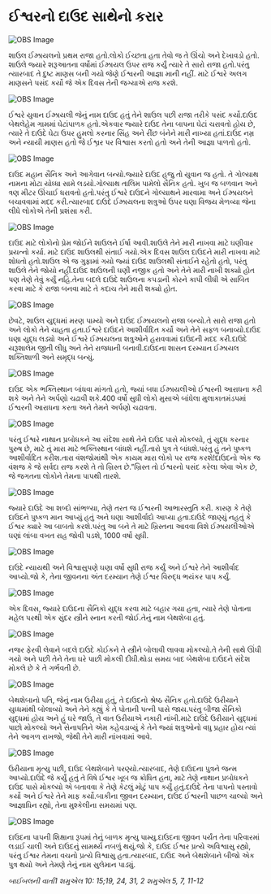 # ઈશ્વરનો દાઉદ સાથેનો કરાર

![OBS Image](https://cdn.door43.org/obs/jpg/360px/obs-en-17-01.jpg)

શાઉલ ઈઝ્રાયલનો પ્રથમ રાજા હતો.લોકો ઈચ્છતા હતા  તેવો જ તે ઊંચો અને દેખાવડો હતો. શાઉલે જ્યારે શરૂઆતના વર્ષોમાં ઈઝ્રાયલ ઉપર રાજ કર્યું ત્યારે તે સારો રાજા હતો.પરંતુ ત્યારબાદ તે દુષ્ટ માણસ બની ગયો જેણે ઈશ્વરની આજ્ઞા માની નહીં. માટે ઈશ્વરે અલગ માણસને પસંદ કર્યો જે એક દિવસ તેની જગ્યાએ રાજ કરશે.

![OBS Image](https://cdn.door43.org/obs/jpg/360px/obs-en-17-02.jpg)

ઈશ્વરે યુવાન ઈઝ્રાયલી જેનું નામ દાઉદ હતું તેને શાઉલ પછી રાજા તરીકે પસંદ કર્યો.દાઉદ બેથલેહેમ ગામમાં ઘેટાંપાળક હતો.એકવાર જ્યારે દાઉદ તેના બાપના ઘેટાં ચરાવતો હોય છે, ત્યારે તે દાઉદે ઘેટા ઉપર હુમલો કરનાર સિંહ અને રીંછ બંનેને મારી નાખ્યા હતાં.દાઉદ નમ્ર અને ન્યાયી માણસ હતો જે ઈશ્વ્રર પર વિશ્વાસ કરતો હતો અને તેની આજ્ઞા પાળતો હતો.

![OBS Image](https://cdn.door43.org/obs/jpg/360px/obs-en-17-03.jpg)

દાઉદ મહાન સૈનિક અને આગેવાન બન્યો.જ્યારે દાઉદ હજુ તો યુવાન જ હતો. તે ગોલ્યાથ નામના મોટા યોધ્ધા સામે લડયો.ગોલ્યાથ તાલિમ પામેલો સૈનિક હતો. ખુબ જ બળવાન અને ત્રણ મીટર ઊંચાઈ ધરાવતો હતો.પરંતુ ઈશ્વરે દાઉદને ગોલ્યાથને મારવામા અને ઈઝ્રાયલને બચાવવામાં મદદ કરી.ત્યારબાદ દાઉદે ઈઝ્રાયલના શત્રુઓ ઉપર ઘણા વિજય મેળવ્યા જેના લીધે લોકોએ તેની પ્રશંસા કરી.

![OBS Image](https://cdn.door43.org/obs/jpg/360px/obs-en-17-04.jpg)

દાઉદ માટે લોકોનો પ્રેમ જોઈને શાઉલને ઈર્ષા આવી.શાઉલે તેને મારી નાખવા માટે ઘણીવાર પ્રયત્નો કર્યા. માટે દાઉદ શાઉલથી સંતાઈ ગયો.એક દિવસ શાઉલ દાઉદને મારી નાખવા માટે શોધતો હતો.શાઉલ એ જ ગુફામાં ગયો જ્યાં દાઉદ શાઉલથી સંતાઈને રહેતો હતો, પરંતુ શાઉલે તેને જોયો નહીં.દાઉદ શાઉલની ઘણી નજીક હતો અને તેને મારી નાખી શક્યો હોત પણ તેણે તેવું કર્યું નહિ.તેના બદલે દાઉદે શાઉલના કપડાની કોરને કાપી લીધી એ સાબિત કરવા માટે કે રાજા બનવા માટે તે કદાચ તેને મારી શક્યો હોત.

![OBS Image](https://cdn.door43.org/obs/jpg/360px/obs-en-17-05.jpg)

છેવટે, શાઉલ યુદ્ધમાં મરણ પામ્યો અને દાઉદ ઈઝ્રાયલનો રાજા બન્યો.તે સારો રાજા હતો અને લોકો તેને ચાહતા હતા.ઈશ્વરે દાઉદને આશીર્વાદિત કર્યો અને તેને સફળ બનાવ્યો.દાઉદ ઘણા યુદ્ધ લડ્યો અને ઈશ્વરે ઈઝ્રાયલના શત્રુઓને હરાવવામાં દાઉદની મદદ કરી.દાઉદે યરૂશાલેમ જીતી લીધુ અને તેને રાજધાની બનાવી.દાઉદના શાસન દરમ્યાન ઈઝ્રાયલ શક્તિશાળી અને સમૃદ્ધ બન્યું.

![OBS Image](https://cdn.door43.org/obs/jpg/360px/obs-en-17-06.jpg)

દાઉદ એક ભક્તિસ્થાન બાંધવા માંગતો હતો, જ્યાં બધા ઈઝ્રાયલીઓ ઈશ્વરની આરાધના કરી શકે અને તેને અર્પણો ચઢાવી શકે.400 વર્ષો સુધી લોકો મુસાએ બાંધેલા મુલાકાતમંડપમાં ઈશ્વરની આરાધના કરતા અને તેમને અર્પણો ચઢાવતા.

![OBS Image](https://cdn.door43.org/obs/jpg/360px/obs-en-17-07.jpg)

પરંતુ ઈશ્વરે નાથાન પ્રબોધકને આ સંદેશા સાથે તેને દાઉદ પાસે મોકલ્યો, તું યુદ્ધ કરનાર પુરુષ છે, માટે તું મારા માટે ભક્તિસ્થાન બાંધશે નહીં.તારો પુત્ર તે બાંધશે.પરંતુ હું તને પુષ્કળ આશીર્વાદિત કરીશ.તારા વંશજોમાંથી એક કાયમ મારા લોકો પર રાજ કરશે!દાઉદનો એક જ વંશજ કે જે સર્વદા રાજ કરશે તે તો ખ્રિસ્ત છે.”ખ્રિસ્ત તો ઈશ્વરનો પસંદ કરેલા એવા એક છે, જે જગતના લોકોને તેમના પાપથી તારશે.

![OBS Image](https://cdn.door43.org/obs/jpg/360px/obs-en-17-08.jpg)

જ્યારે દાઉદે આ શબ્દો સાંભળ્યા, તેણે તરત જ ઈશ્વરની આભારસ્તુતિ કરી. કારણ કે તેણે દાઉદને પુષ્કળ માન આપ્યું હતું અને ઘણા આશીર્વાદો આપ્યા હતા.દાઉદે જાણ્યું નહતું કે ઈશ્વર ક્યારે આ બાબતો કરશે.પરંતુ આ બને તે માટે ખ્રિસ્તના આવવા વિશે ઈઝ્રાયલીઓએ ઘણાં લાંબા વખત રાહ જોવી પડશે, 1000 વર્ષો સુધી.

![OBS Image](https://cdn.door43.org/obs/jpg/360px/obs-en-17-09.jpg)

દાઉદે ન્યાયથી અને વિશ્વાસુપણે ઘણા વર્ષો સુધી રાજ કર્યું અને ઈશ્વરે તેને આશીર્વાદ આપ્યો.જો કે, તેના જીવનના અંત દરમ્યાન તેણે ઈશ્વર વિરુદ્ધ ભયંકર પાપ કર્યું.

![OBS Image](https://cdn.door43.org/obs/jpg/360px/obs-en-17-10.jpg)

એક દિવસ, જ્યારે દાઉદના સૈનિકો યુદ્ધ કરવા માટે બહાર ગયા હતા, ત્યારે તેણે પોતાના મહેલ પરથી એક સુંદર સ્ત્રીને સ્નાન કરતી જોઈ.તેનું નામ બેથશેબા હતું.

![OBS Image](https://cdn.door43.org/obs/jpg/360px/obs-en-17-11.jpg)

નજર ફેરવી લેવાને બદલે દાઉદે કોઈકને તે સ્ત્રીને બોલાવી લાવવા મોકલ્યો.તે તેની સાથે ઊંઘી ગયો અને પછી તેને તેના ઘરે પાછી મોકલી દીધી.થોડા સમય બાદ બેથશેબા દાઉદને સંદેશ મોકલે છે કે તે ગર્ભવતી છે.

![OBS Image](https://cdn.door43.org/obs/jpg/360px/obs-en-17-12.jpg)

બેથશેબાનો પતિ, જેનું નામ ઉરીયા હતું, તે દાઉદનો શ્રેષ્ઠ સૈનિક હતો.દાઉદે ઉરીયાને યુધ્ધમાંથી બોલાવ્યો અને તેને કહ્યું કે તે પોતાની પત્ની પાસે જાય.પરંતુ બીજા સૈનિકો યુદ્ધમાં હોય અને હું ઘરે જાઉં, તે વાત ઉરીયાએ નકારી નાંખી.માટે દાઉદે ઉરીયાને યુદ્ધમાં પાછો મોકલ્યો અને સેનાપતિને એમ કહેવડાવ્યું કે તેને જ્યાં શત્રુઓનો વધુ પ્રહાર હોય ત્યાં તેને આગળ રાખજો, જેથી તેને મારી નાંખવામાં આવે.

![OBS Image](https://cdn.door43.org/obs/jpg/360px/obs-en-17-13.jpg)

ઉરીયાના મૃત્યુ પછી, દાઉદ બેથશેબાને પરણ્યો.ત્યારબાદ, તેણે દાઉદના પુત્રને જન્મ આપ્યો.દાઉદે જે કર્યું હતું તે વિષે ઈશ્વર ખૂબ જ ક્રોધિત હતા, માટે તેણે નાથાન પ્રબોધકને દાઉદ પાસે મોકલ્યો એ બતાવવા કે તેણે કેટલું મોટું પાપ કર્યું હતું.દાઉદે તેના પાપનો પસ્તાવો કર્યો અને ઈશ્વરે તેને માફ કર્યો.બાકીના જીવન દરમ્યાન, દાઉદ ઈશ્વરની પાછળ ચાલ્યો અને આજ્ઞાધિન રહ્યો, તેના મુશ્કેલીના સમયમાં પણ.

![OBS Image](https://cdn.door43.org/obs/jpg/360px/obs-en-17-14.jpg)

દાઉદના પાપની શિક્ષાના રૂપમાં તેનું બાળક મૃત્યુ પામ્યુ.દાઉદના જીવન પર્યંત તેના પરિવારમાં લડાઈ ચાલી અને દાઉદનું સામર્થ્ય નબળું થયું.જો કે, દાઉદ ઈશ્વર પ્રત્યે અવિશ્વાસુ રહ્યો, પરંતુ ઈશ્વર તેમના વચનો પ્રત્યે વિશ્વાસુ હતા.ત્યારબાદ, દાઉદ અને બેથશેબાને બીજો એક પુત્ર થયો અને તેમણે તેનું નામ સુલેમાન પાડ્યું.

_બાઈબલની વાર્તા1 શમુએલ 10: 15;19, 24, 31, 2 શમુએલ 5, 7, 11-12_
